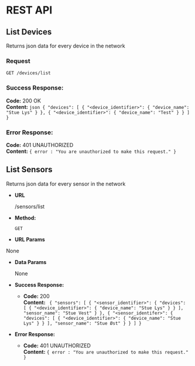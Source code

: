 REST API
===

**List Devices**
----
  Returns json data for every device in the network

### Request

  `GET /devices/list`

### Success Response:

**Code:** 200 OK <br />
**Content:** 
    ```json
    {
        "devices": [
            {
                "<device_identifier>": {
                    "device_name": "Stue Lys"
                }
            },
            {
                "<device_identifier>": {
                    "device_name": "Test"
                }
            }
        ]
    }
    ```
 
### Error Response:
  **Code:** 401 UNAUTHORIZED <br />
  **Content:** `{ error : "You are unauthorized to make this request." }`
    
    
**List Sensors**
----
  Returns json data for every sensor in the network

* **URL**

  /sensors/list

* **Method:**

  `GET`
  
*  **URL Params**

  None

* **Data Params**

  None

* **Success Response:**

  * **Code:** 200 <br />
    **Content:** `
    {
        "sensors": [
            {
                "<sensor_identifier>": {
                    "devices": [
                        {
                            "<device_identifier>": {
                                "device_name": "Stue Lys"
                            }
                        }
                    ],
                    "sensor_name": "Stue Vest"
                }
            },
            {
                "<sensor_identifer>": {
                    "devices": [
                        {
                            "<device_identifier>": {
                                "device_name": "Stue Lys"
                            }
                        }
                    ],
                    "sensor_name": "Stue Øst"
                }
            }
        ]
    }`
 
* **Error Response:**
  * **Code:** 401 UNAUTHORIZED <br />
    **Content:** `{ error : "You are unauthorized to make this request." }`